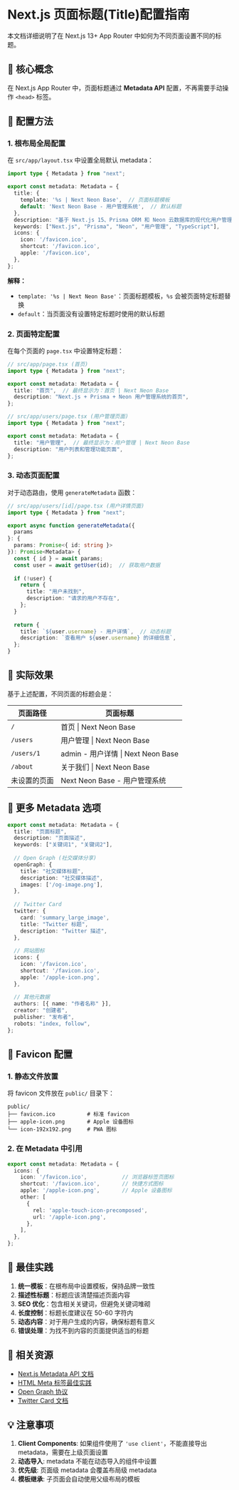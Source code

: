 # Next.js 页面标题(Title)配置指南

本文档详细说明了在 Next.js 13+ App Router 中如何为不同页面设置不同的标题。

## 🎯 核心概念

在 Next.js App Router 中，页面标题通过 **Metadata API** 配置，不再需要手动操作 `<head>` 标签。

## 📝 配置方法

### 1. 根布局全局配置

在 `src/app/layout.tsx` 中设置全局默认 metadata：

```typescript
import type { Metadata } from "next";

export const metadata: Metadata = {
  title: {
    template: '%s | Next Neon Base',  // 页面标题模板
    default: 'Next Neon Base - 用户管理系统',  // 默认标题
  },
  description: "基于 Next.js 15、Prisma ORM 和 Neon 云数据库的现代化用户管理系统",
  keywords: ["Next.js", "Prisma", "Neon", "用户管理", "TypeScript"],
  icons: {
    icon: '/favicon.ico',
    shortcut: '/favicon.ico',
    apple: '/favicon.ico',
  },
};
```

**解释：**
- `template: '%s | Next Neon Base'`：页面标题模板，`%s` 会被页面特定标题替换
- `default`：当页面没有设置特定标题时使用的默认标题

### 2. 页面特定配置

在每个页面的 `page.tsx` 中设置特定标题：

```typescript
// src/app/page.tsx (首页)
import type { Metadata } from "next";

export const metadata: Metadata = {
  title: "首页",  // 最终显示为：首页 | Next Neon Base
  description: "Next.js + Prisma + Neon 用户管理系统的首页",
};
```

```typescript
// src/app/users/page.tsx (用户管理页面)
import type { Metadata } from "next";

export const metadata: Metadata = {
  title: "用户管理",  // 最终显示为：用户管理 | Next Neon Base
  description: "用户列表和管理功能页面",
};
```

### 3. 动态页面配置

对于动态路由，使用 `generateMetadata` 函数：

```typescript
// src/app/users/[id]/page.tsx (用户详情页面)
import type { Metadata } from "next";

export async function generateMetadata({ 
  params 
}: { 
  params: Promise<{ id: string }> 
}): Promise<Metadata> {
  const { id } = await params;
  const user = await getUser(id);  // 获取用户数据
  
  if (!user) {
    return {
      title: "用户未找到",
      description: "请求的用户不存在",
    };
  }
  
  return {
    title: `${user.username} - 用户详情`,  // 动态标题
    description: `查看用户 ${user.username} 的详细信息`,
  };
}
```

## 🔧 实际效果

基于上述配置，不同页面的标题会是：

| 页面路径 | 页面标题 |
|---------|---------|
| `/` | 首页 \| Next Neon Base |
| `/users` | 用户管理 \| Next Neon Base |
| `/users/1` | admin - 用户详情 \| Next Neon Base |
| `/about` | 关于我们 \| Next Neon Base |
| 未设置的页面 | Next Neon Base - 用户管理系统 |

## 📱 更多 Metadata 选项

```typescript
export const metadata: Metadata = {
  title: "页面标题",
  description: "页面描述",
  keywords: ["关键词1", "关键词2"],
  
  // Open Graph (社交媒体分享)
  openGraph: {
    title: "社交媒体标题",
    description: "社交媒体描述",
    images: ['/og-image.png'],
  },
  
  // Twitter Card
  twitter: {
    card: 'summary_large_image',
    title: "Twitter 标题",
    description: "Twitter 描述",
  },
  
  // 网站图标
  icons: {
    icon: '/favicon.ico',
    shortcut: '/favicon.ico',
    apple: '/apple-icon.png',
  },
  
  // 其他元数据
  authors: [{ name: "作者名称" }],
  creator: "创建者",
  publisher: "发布者",
  robots: "index, follow",
};
```

## 🎨 Favicon 配置

### 1. 静态文件放置

将 favicon 文件放在 `public/` 目录下：

```
public/
├── favicon.ico          # 标准 favicon
├── apple-icon.png       # Apple 设备图标
└── icon-192x192.png     # PWA 图标
```

### 2. 在 Metadata 中引用

```typescript
export const metadata: Metadata = {
  icons: {
    icon: '/favicon.ico',           // 浏览器标签页图标
    shortcut: '/favicon.ico',       // 快捷方式图标
    apple: '/apple-icon.png',       // Apple 设备图标
    other: [
      {
        rel: 'apple-touch-icon-precomposed',
        url: '/apple-icon.png',
      },
    ],
  },
};
```

## 🚀 最佳实践

1. **统一模板**：在根布局中设置模板，保持品牌一致性
2. **描述性标题**：标题应该清楚描述页面内容
3. **SEO 优化**：包含相关关键词，但避免关键词堆砌
4. **长度控制**：标题长度建议在 50-60 字符内
5. **动态内容**：对于用户生成的内容，确保标题有意义
6. **错误处理**：为找不到内容的页面提供适当的标题

## 🔗 相关资源

- [Next.js Metadata API 文档](https://nextjs.org/docs/app/api-reference/functions/generate-metadata)
- [HTML Meta 标签最佳实践](https://developer.mozilla.org/en-US/docs/Web/HTML/Element/meta)
- [Open Graph 协议](https://ogp.me/)
- [Twitter Card 文档](https://developer.twitter.com/en/docs/twitter-for-websites/cards/overview/abouts-cards)

## 💡 注意事项

1. **Client Components**: 如果组件使用了 `'use client'`，不能直接导出 metadata，需要在上级页面设置
2. **动态导入**: metadata 不能在动态导入的组件中设置
3. **优先级**: 页面级 metadata 会覆盖布局级 metadata
4. **模板继承**: 子页面会自动使用父级布局的模板 
